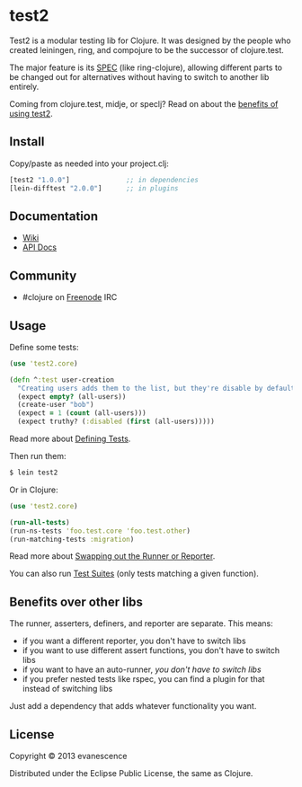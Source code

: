 # test2

Test2 is a modular testing lib for Clojure. It was designed by the people who created leiningen, ring, and compojure to be the successor of clojure.test.

The major feature is its [SPEC](SPEC.md) (like ring-clojure), allowing different parts to be changed out for alternatives without having to switch to another lib entirely.

Coming from clojure.test, midje, or speclj? Read on about the [benefits of using test2](#benefits-over-other-libs).

## Install

Copy/paste as needed into your project.clj:

```clojure
[test2 "1.0.0"]              ;; in dependencies
[lein-difftest "2.0.0"]      ;; in plugins
```

## Documentation

* [Wiki](https://github.com/evanescence/test2/wiki)
* [API Docs](http://evanescence.github.com/test2)

## Community

* #clojure on [Freenode](http://freenode.net/) IRC

## Usage

Define some tests:

```clojure
(use 'test2.core)

(defn ^:test user-creation
  "Creating users adds them to the list, but they're disable by default." []
  (expect empty? (all-users))
  (create-user "bob")
  (expect = 1 (count (all-users)))
  (expect truthy? (:disabled (first (all-users)))))
```

Read more about [Defining Tests](../../wiki/Home#defining-tests).

Then run them:

```bash
$ lein test2
```

Or in Clojure:

```clojure
(use 'test2.core)

(run-all-tests)
(run-ns-tests 'foo.test.core 'foo.test.other)
(run-matching-tests :migration)
```

Read more about [Swapping out the Runner or Reporter](../../wiki/Home#swapping-out-the-runner-or-reporter).

You can also run [Test Suites](../../wiki/Home#test-suites) (only tests matching a given function).

## Benefits over other libs

The runner, asserters, definers, and reporter are separate. This means:

* if you want a different reporter, you don't have to switch libs
* if you want to use different assert functions, you don't have to switch libs
* if you want to have an auto-runner, *you don't have to switch libs*
* if you prefer nested tests like rspec, you can find a plugin for that instead of switching libs

Just add a dependency that adds whatever functionality you want.





## License

Copyright © 2013 evanescence

Distributed under the Eclipse Public License, the same as Clojure.
